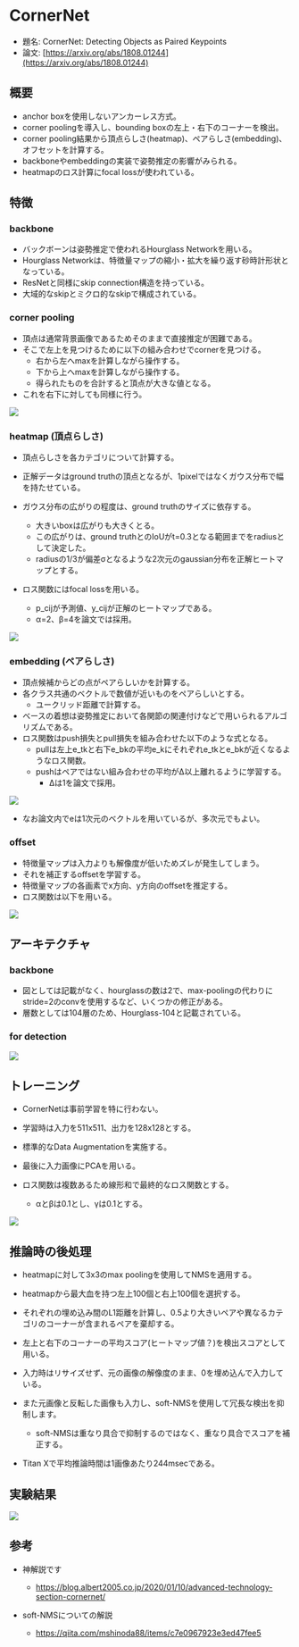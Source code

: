 # CornerNet

- 題名: CornerNet: Detecting Objects as Paired Keypoints
- 論文: [https://arxiv.org/abs/1808.01244](https://arxiv.org/abs/1808.01244)

## 概要

- anchor boxを使用しないアンカーレス方式。
- corner poolingを導入し、bounding boxの左上・右下のコーナーを検出。
- corner pooling結果から頂点らしさ(heatmap)、ペアらしさ(embedding)、オフセットを計算する。
- backboneやembeddingの実装で姿勢推定の影響がみられる。
- heatmapのロス計算にfocal lossが使われている。

## 特徴

### backbone

- バックボーンは姿勢推定で使われるHourglass Networkを用いる。
- Hourglass Networkは、特徴量マップの縮小・拡大を繰り返す砂時計形状となっている。
- ResNetと同様にskip connection構造を持っている。
- 大域的なskipとミクロ的なskipで構成されている。

### corner pooling

- 頂点は通常背景画像であるためそのままで直接推定が困難である。
- そこで左上を見つけるために以下の組み合わせでcornerを見つける。
  - 右から左へmaxを計算しながら操作する。
  - 下から上へmaxを計算しながら操作する。
  - 得られたものを合計すると頂点が大きな値となる。
- これを右下に対しても同様に行う。

![](./img/cornernet_architecture_corner_pooling.png)

### heatmap (頂点らしさ)

- 頂点らしさを各カテゴリについて計算する。
- 正解データはground truthの頂点となるが、1pixelではなくガウス分布で幅を持たせている。
- ガウス分布の広がりの程度は、ground truthのサイズに依存する。
  - 大きいboxは広がりも大きくとる。
  - この広がりは、ground truthとのIoUがt=0.3となる範囲までをradiusとして決定した。
  - radiusの1/3が偏差σとなるような2次元のgaussian分布を正解ヒートマップとする。

- ロス関数にはfocal lossを用いる。
  - p_cijが予測値、y_cijが正解のヒートマップである。
  - α=2、β=4を論文では採用。

![](./img/cornernet_loss_func_heatmap.png)

### embedding (ペアらしさ)

- 頂点候補からどの点がペアらしいかを計算する。
- 各クラス共通のベクトルで数値が近いものをペアらしいとする。
  - ユークリッド距離で計算する。
- ベースの着想は姿勢推定において各関節の関連付けなどで用いられるアルゴリズムである。
- ロス関数はpush損失とpull損失を組み合わせた以下のような式となる。
  - pullは左上e_tkと右下e_bkの平均e_kにそれぞれe_tkとe_bkが近くなるようなロス関数。
  - pushはペアではない組み合わせの平均がΔ以上離れるように学習する。
    - Δは1を論文で採用。

![](./img/cornernet_loss_func_embedding.png)

- なお論文内でeは1次元のベクトルを用いているが、多次元でもよい。

### offset

- 特徴量マップは入力よりも解像度が低いためズレが発生してしまう。
- それを補正するoffsetを学習する。
- 特徴量マップの各画素でx方向、y方向のoffsetを推定する。
- ロス関数は以下を用いる。

![](./img/cornernet_loss_func_offset.png)

## アーキテクチャ

### backbone

- 図としては記載がなく、hourglassの数は2で、max-poolingの代わりにstride=2のconvを使用するなど、いくつかの修正がある。
- 層数としては104層のため、Hourglass-104と記載されている。

### for detection

![](./img/cornernet_architecture_detection.png)

## トレーニング

- CornerNetは事前学習を特に行わない。
- 学習時は入力を511x511、出力を128x128とする。
- 標準的なData Augmentationを実施する。
- 最後に入力画像にPCAを用いる。

- ロス関数は複数あるため線形和で最終的なロス関数とする。
  - αとβは0.1とし、γは0.1とする。

![](./img/cornernet_loss_func_for_training.png)

## 推論時の後処理

- heatmapに対して3x3のmax poolingを使用してNMSを適用する。
- heatmapから最大血を持つ左上100個と右上100個を選択する。
- それぞれの埋め込み間のL1距離を計算し、0.5より大きいペアや異なるカテゴリのコーナーが含まれるペアを棄却する。
- 左上と右下のコーナーの平均スコア(ヒートマップ値？)を検出スコアとして用いる。

- 入力時はリサイズせず、元の画像の解像度のまま、0を埋め込んで入力している。
- また元画像と反転した画像も入力し、soft-NMSを使用して冗長な検出を抑制します。
  - soft-NMSは重なり具合で抑制するのではなく、重なり具合でスコアを補正する。

- Titan Xで平均推論時間は1画像あたり244msecである。

## 実験結果

![](./img/cornernet_experiment.png)

## 参考

- 神解説です
  - https://blog.albert2005.co.jp/2020/01/10/advanced-technology-section-cornernet/

- soft-NMSについての解説
  - https://qiita.com/mshinoda88/items/c7e0967923e3ed47fee5